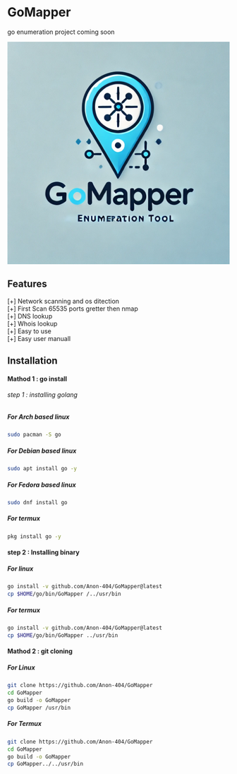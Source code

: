 # GoMapper
go enumeration project coming soon

![GoMapper Logo](https://raw.githubusercontent.com/Anon-404/My-assets/main/GoMapper/GoMapper.jpg)

## Features

[+] Network scanning and os ditection </br>
[+] First Scan 65535 ports gretter then nmap </br>
[+] DNS lookup </br>
[+] Whois lookup </br>
[+] Easy to use </br>
[+] Easy user manuall </br>

## Installation
#### Mathod 1 : go install

###### step 1 : installing golang
##### For Arch based linux 
```bash
sudo pacman -S go
```
##### For Debian based linux 
```bash
sudo apt install go -y
```
##### For Fedora based linux 
```bash
sudo dnf install go
```
##### For termux
```bash
pkg install go -y
```

#### step 2 : Installing binary 
##### For linux
```bash
go install -v github.com/Anon-404/GoMapper@latest
cp $HOME/go/bin/GoMapper /../usr/bin
```
##### For termux
```bash
go install -v github.com/Anon-404/GoMapper@latest
cp $HOME/go/bin/GoMapper ../usr/bin
```
#### Mathod 2 : git cloning 
##### For Linux
```bash
git clone https://github.com/Anon-404/GoMapper
cd GoMapper
go build -o GoMapper 
cp GoMapper /usr/bin
```
##### For Termux 
```bash
git clone https://github.com/Anon-404/GoMapper
cd GoMapper
go build -o GoMapper 
cp GoMapper../../usr/bin
```
